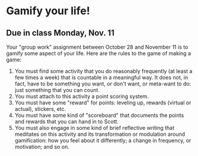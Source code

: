 # Gamify your life!
## Due in class Monday, Nov. 11

Your "group work" assignment between October 28 and November 11 is to gamify some aspect of your life. Here are the rules to the game of making a game:

1. You must find some activity that you do reasonably frequently (at least a few times a week) that is countable in a meaningful way. It does not, in fact, have to be something you want, or don't want, or meta-want to do: just something that you can count.
2. You must attach to this activity a point scoring system.
3. You must have some "reward" for points: leveling up, rewards (virtual or actual), stickers, etc.
4. You must have some kind of "scoreboard" that documents the points and rewards that you can hand in to Scott.
5. You must also engage in some kind of brief reflective writing that meditates on this activity and its transformation or modulation around gamification: how you feel about it differently; a change in frequency, or motivation; and so on.
